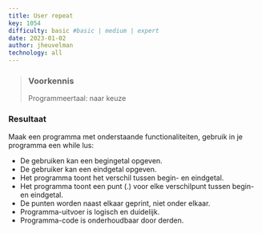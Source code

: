 ```yaml
---
title: User repeat
key: 1054
difficulty: basic #basic | medium | expert
date: 2023-01-02
author: jheuvelman
technology: all
---
```






> ### Voorkennis
> Programmeertaal: naar keuze

### Resultaat
Maak een programma met onderstaande functionaliteiten, gebruik in je
programma een while lus:

- De gebruiken kan een begingetal opgeven.
- De gebruiker kan een eindgetal opgeven.
- Het programma toont het verschil tussen begin- en eindgetal.
- Het programma toont een punt (.) voor elke verschilpunt tussen begin- en eindgetal.
- De punten worden naast elkaar geprint, niet onder elkaar.
- Programma-uitvoer is logisch en duidelijk.
- Programma-code is onderhoudbaar door derden.
